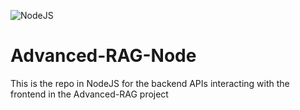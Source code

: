 ![NodeJS](https://img.shields.io/badge/node.js-6DA55F?style=for-the-badge&logo=node.js&logoColor=white)
# Advanced-RAG-Node
This is the repo in NodeJS for the backend APIs interacting with the frontend in the Advanced-RAG project
